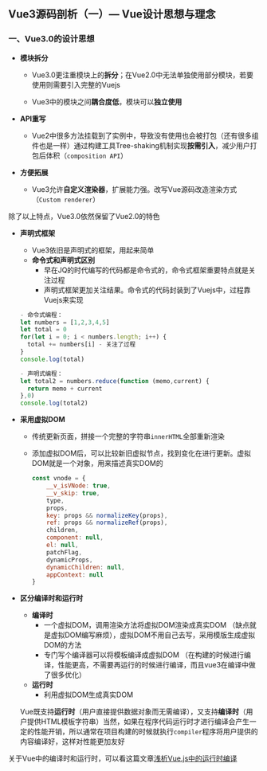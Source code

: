 ## Vue3源码剖析（一）— Vue设计思想与理念

### 一、Vue3.0的设计思想

- **模块拆分**
  
  - Vue3.0更注重模块上的**拆分**；在Vue2.0中无法单独使用部分模块，若要使用则需要引入完整的Vuejs
  
    <!--例如只想使用使用响应式部分，但是需要引入完整的Vuejs-->
  
  - Vue3中的模块之间**耦合度低**，模块可以**独立使用**
- **API重写**
  
  - Vue2中很多方法挂载到了实例中，导致没有使用也会被打包（还有很多组件也是一样）通过构建工具Tree-shaking机制实现**按需引入**，减少用户打包后体积（`composition API`）
- **方便拓展**
  
  - Vue3允许**自定义渲染器**，扩展能力强。改写Vue源码改造渲染方式 （`Custom renderer`）

<!--Vue3.0的核心设计理念就是解耦与易拓展-->

除了以上特点，Vue3.0依然保留了Vue2.0的特色

- **声明式框架**

  - Vue3依旧是声明式的框架，用起来简单
  - **命令式和声明式区别**
    - 早在JQ的时代编写的代码都是命令式的，命令式框架重要特点就是关注过程
    - 声明式框架更加关注结果。命令式的代码封装到了Vuejs中，过程靠Vuejs来实现

  <!--声明式代码更加简单，不需要关注实现，按照要求填代码就可以 （给上原材料就出结果）-->

  ```js
  - 命令式编程：
  let numbers = [1,2,3,4,5]
  let total = 0
  for(let i = 0; i < numbers.length; i++) {
    total += numbers[i] - 关注了过程
  }
  console.log(total)
  
  - 声明式编程：
  let total2 = numbers.reduce(function (memo,current) {
    return memo + current
  },0)
  console.log(total2)
  ```

- **采用虚拟DOM**

  - 传统更新页面，拼接一个完整的字符串`innerHTML`全部重新渲染

  - 添加虚拟DOM后，可以比较新旧虚拟节点，找到变化在进行更新。虚拟DOM就是一个对象，用来描述真实DOM的

    ```js
    const vnode = {
        __v_isVNode: true,
        __v_skip: true,
        type,
        props,
        key: props && normalizeKey(props),
        ref: props && normalizeRef(props),
        children,
        component: null,
        el: null,
        patchFlag,
        dynamicProps,
        dynamicChildren: null,
        appContext: null
    } 
    ```

- **区分编译时和运行时**

  - **编译时**
    - 一个虚拟DOM，调用渲染方法将虚拟DOM渲染成真实DOM （缺点就是虚拟DOM编写麻烦），虚拟DOM不用自己去写，采用模版生成虚拟DOM的方法
    - 专门写个编译器可以将模板编译成虚拟DOM （在构建的时候进行编译，性能更高，不需要再运行的时候进行编译，而且vue3在编译中做了很多优化）
  - **运行时**
    - 利用虚拟DOM生成真实DOM

  Vue既支持**运行时**（用户直接提供数据对象而无需编译），又支持**编译时**（用户提供HTML模板字符串）当然，如果在程序代码运行时才进行编译会产生一定的性能开销，所以通常在项目构建的时候就执行`compiler`程序将用户提供的内容编译好，这样对性能更加友好

关于Vue中的编译时和运行时，可以看这篇文章[浅析Vue.js中的运行时编译](https://juejin.cn/post/7068140506529660935)



